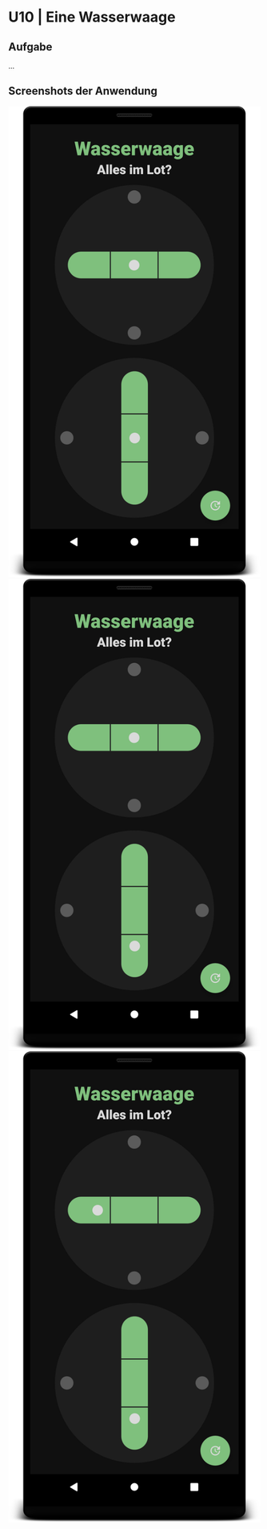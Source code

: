 # U10 | Eine Wasserwaage

## Aufgabe

...


## Screenshots der Anwendung

![Screenshots der Wasserwage im Ruhezustand](./docs/screenshot-wasserwaage-01.png)
![Screenshots der Wasserwage auf unebener Fläche](./docs/screenshot-wasserwaage-02.png)
![Screenshots der Wasserwage auf unebener Fläche](./docs/screenshot-wasserwaage-03.png)
